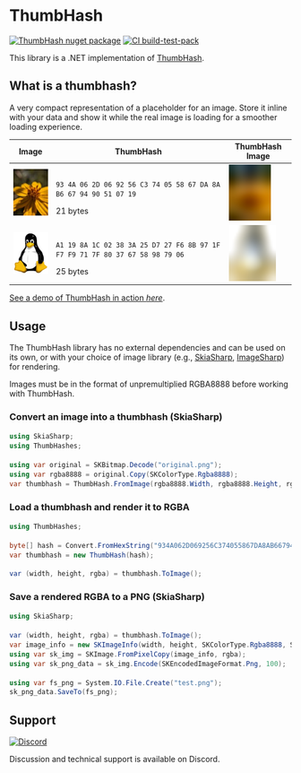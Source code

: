 # ThumbHash

[![ThumbHash nuget package](https://img.shields.io/nuget/v/ThumbHash.svg?style=flat)](https://www.nuget.org/packages/ThumbHash)
[![CI build-test-pack](https://github.com/jzebedee/ThumbHash/actions/workflows/ci.yml/badge.svg)](https://github.com/jzebedee/ThumbHash/actions/workflows/ci.yml)

This library is a .NET implementation of [ThumbHash](https://github.com/evanw/thumbhash).

## What is a thumbhash?

A very compact representation of a placeholder for an image. Store it inline with your data and show it while the real image is loading for a smoother loading experience.

|Image|ThumbHash|ThumbHash Image|
|-----|---------|---------------|
|![Flower](assets/flower.jpg)|<p>`93 4A 06 2D 06 92 56 C3 74 05 58 67 DA 8A B6 67 94 90 51 07 19`</p>21 bytes|<img alt="Flower ThumbHash" src="/assets/flower_thumbhash_rust.png" width=75 height=100>|
|![Tux](assets/tux.png)|<p>`A1 19 8A 1C 02 38 3A 25 D7 27 F6 8B 97 1F F7 F9 71 7F 80 37 67 58 98 79 06`</p>25 bytes|<img alt="Tux ThumbHash" src="/assets/tux_thumbhash_rust.png" width=84 height=100>|

[See a demo of ThumbHash in action _here_](https://evanw.github.io/thumbhash/).

## Usage

The ThumbHash library has no external dependencies and can be used on its own, or with your choice of image library (e.g., [SkiaSharp](https://github.com/mono/SkiaSharp), [ImageSharp](https://github.com/SixLabors/ImageSharp)) for rendering.

Images must be in the format of unpremultiplied RGBA8888 before working with ThumbHash.

### Convert an image into a thumbhash (SkiaSharp)
```csharp
using SkiaSharp;
using ThumbHashes;

using var original = SKBitmap.Decode("original.png");
using var rgba8888 = original.Copy(SKColorType.Rgba8888);
var thumbhash = ThumbHash.FromImage(rgba8888.Width, rgba8888.Height, rgba8888.GetPixelSpan());
```

### Load a thumbhash and render it to RGBA
```csharp
using ThumbHashes;

byte[] hash = Convert.FromHexString("934A062D069256C374055867DA8AB6679490510719");
var thumbhash = new ThumbHash(hash);

var (width, height, rgba) = thumbhash.ToImage();
```

### Save a rendered RGBA to a PNG (SkiaSharp)
```csharp
using SkiaSharp;

var (width, height, rgba) = thumbhash.ToImage();
var image_info = new SKImageInfo(width, height, SKColorType.Rgba8888, SKAlphaType.Unpremul);
using var sk_img = SKImage.FromPixelCopy(image_info, rgba);
using var sk_png_data = sk_img.Encode(SKEncodedImageFormat.Png, 100);

using var fs_png = System.IO.File.Create("test.png");
sk_png_data.SaveTo(fs_png);
```

## Support

[![Discord](https://img.shields.io/discord/359127425558249482)](https://discord.gg/FkRPyz6kcD)

Discussion and technical support is available on Discord.
